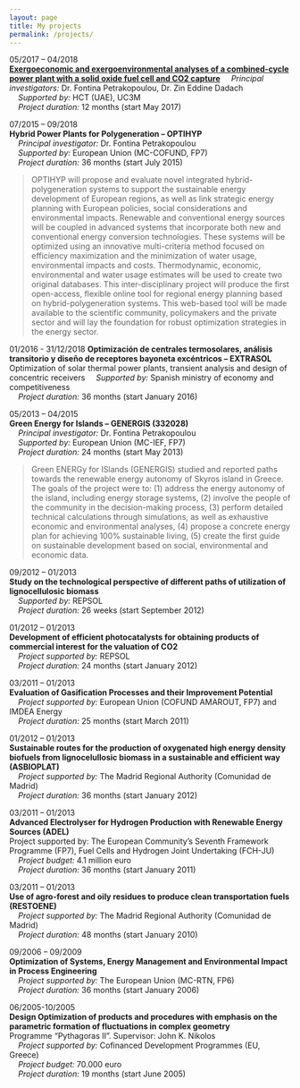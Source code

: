 ```yaml
---
layout: page
title: My projects
permalink: /projects/
---
```

05/2017 – 04/2018   
[**Exergoeconomic and exergoenvironmental analyses of a combined-cycle power plant with a solid oxide fuel cell and CO2 capture**](http://fontina-petrakopoulou.github.io/conex/)
&nbsp;&nbsp;&nbsp;&nbsp;_Principal investigators:_ Dr. Fontina Petrakopoulou, Dr. Zin Eddine Dadach     
&nbsp;&nbsp;&nbsp;&nbsp;_Supported by:_ HCT (UAE), UC3M     
&nbsp;&nbsp;&nbsp;&nbsp;_Project duration:_ 12 months (start May 2017)   

07/2015 – 09/2018   
**Hybrid Power Plants for Polygeneration – OPTIHYP**   
&nbsp;&nbsp;&nbsp;&nbsp;_Principal investigator:_ Dr. Fontina Petrakopoulou   
&nbsp;&nbsp;&nbsp;&nbsp;_Supported by:_ European Union (MC-COFUND, FP7)   
&nbsp;&nbsp;&nbsp;&nbsp;_Project duration:_ 36 months (start July 2015)   

>OPTIHYP will propose and evaluate novel integrated hybrid-polygeneration systems to support the sustainable energy development of European regions, as well as link strategic energy planning with European policies, social considerations and environmental impacts. Renewable and conventional energy sources will be coupled in advanced systems that incorporate both new and conventional energy conversion technologies. These systems will be optimized using an innovative multi-criteria method focused on efficiency maximization and the minimization of water usage, environmental impacts and costs. Thermodynamic, economic, environmental and water usage estimates will be used to create two original databases. This inter-disciplinary project will produce the first open-access, flexible online tool for regional energy planning based on hybrid-polygeneration systems. This web-based tool will be made available to the scientific community, policymakers and the private sector and will lay the foundation for robust optimization strategies in the energy sector.

01/2016 - 31/12/2018
**Optimización de centrales termosolares, análisis transitorio y diseño de receptores bayoneta excéntricos – EXTRASOL**   
Optimization of solar thermal power plants, transient analysis and design of concentric receivers
&nbsp;&nbsp;&nbsp;&nbsp;_Supported by:_ Spanish ministry of economy and competitiveness   
&nbsp;&nbsp;&nbsp;&nbsp;_Project duration:_ 36 months (start January 2016)

05/2013 – 04/2015   	   
**Green Energy for Islands – GENERGIS (332028)**   
&nbsp;&nbsp;&nbsp;&nbsp;_Principal investigator:_ Dr. Fontina Petrakopoulou   
&nbsp;&nbsp;&nbsp;&nbsp;_Supported by:_ European Union (MC-IEF, FP7)   
&nbsp;&nbsp;&nbsp;&nbsp;_Project duration:_ 24 months (start May 2013)

>Green ENERGy for ISlands (GENERGIS) studied and reported paths towards the renewable energy autonomy of Skyros island in Greece.
The goals of the project were to:
(1) address the energy autonomy of the island, including energy storage systems,
(2) involve the people of the community in the decision-making process,
(3) perform detailed technical calculations through simulations, as well as exhaustive economic and environmental analyses,
(4) propose a concrete energy plan for achieving 100% sustainable living,
(5) create the first guide on sustainable development based on social, environmental and economic data.

09/2012 – 01/2013	  
**Study on the technological perspective of different paths of utilization of lignocellulosic biomass**   
&nbsp;&nbsp;&nbsp;&nbsp;_Supported by:_ REPSOL   
&nbsp;&nbsp;&nbsp;&nbsp;_Project duration:_ 26 weeks (start September 2012)

01/2012 – 01/2013	  
**Development of efficient photocatalysts for obtaining products of commercial interest for the valuation of CO2**   
&nbsp;&nbsp;&nbsp;&nbsp;_Project supported by:_ REPSOL   
&nbsp;&nbsp;&nbsp;&nbsp;_Project duration:_ 24 months (start January 2012)

03/2011 – 01/2013	  
**Evaluation of Gasification Processes and their Improvement Potential**    
&nbsp;&nbsp;&nbsp;&nbsp;_Project supported by:_ European Union (COFUND AMAROUT, FP7) and IMDEA Energy   
&nbsp;&nbsp;&nbsp;&nbsp;_Project duration:_ 25 months (start March 2011)

01/2012 – 01/2013	  
**Sustainable routes for the production of oxygenated high energy density biofuels from lignocelullosic biomass in a sustainable and efficient way (ASBIOPLAT)**      
&nbsp;&nbsp;&nbsp;&nbsp;_Project supported by:_ The Madrid Regional Authority (Comunidad de Madrid)      
&nbsp;&nbsp;&nbsp;&nbsp;_Project duration:_ 36 months (start January 2012)

03/2011 – 01/2013	  
**Advanced Electrolyser for Hydrogen Production with Renewable Energy Sources (ADEL)**   
Project supported by: The European Community’s Seventh Framework Programme (FP7), Fuel Cells and Hydrogen Joint Undertaking (FCH-JU)   
&nbsp;&nbsp;&nbsp;&nbsp;_Project budget:_ 4.1 million euro   
&nbsp;&nbsp;&nbsp;&nbsp;_Project duration:_ 36 months (start January 2011)

03/2011 – 01/2013	  
**Use of agro-forest and oily residues to produce clean transportation fuels (RESTOENE)**   
&nbsp;&nbsp;&nbsp;&nbsp;_Project supported by:_ The Madrid Regional Authority (Comunidad de Madrid)   
&nbsp;&nbsp;&nbsp;&nbsp;_Project duration:_ 48 months (start January 2010)

09/2006 – 09/2009 	  
**Optimization of Systems, Energy Management and Environmental Impact in Process Engineering**   
&nbsp;&nbsp;&nbsp;&nbsp;_Project supported by:_ The European Union (MC-RTN, FP6)   
&nbsp;&nbsp;&nbsp;&nbsp;_Project duration:_ 36 months (start January 2006)

06/2005-10/2005	  
**Design Optimization of products and procedures with emphasis on the parametric formation of fluctuations in complex geometry**   
Programme “Pythagoras II”.  Supervisor: John K. Nikolos   
&nbsp;&nbsp;&nbsp;&nbsp;_Project supported by:_  Cofinanced Development Programmes (EU, Greece)   
&nbsp;&nbsp;&nbsp;&nbsp;_Project budget:_ 70.000 euro   
&nbsp;&nbsp;&nbsp;&nbsp;_Project duration:_ 19 months (start June 2005)
